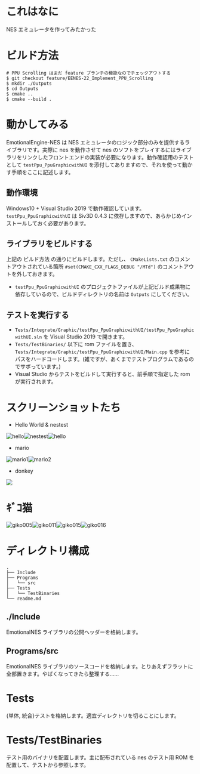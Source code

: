 # これはなに
NES エミュレータを作ってみたかった

# ビルド方法
```
# PPU Scrolling はまだ feature ブランチの機能なのでチェックアウトする
$ git checkout feature/EENES-22_Implement_PPU_Scrolling
$ mkdir ./Outputs
$ cd Outputs 
$ cmake ..
$ cmake --build .
```
# 動かしてみる
EmotionalEngine-NES は NES エミュレータのロジック部分のみを提供するライブラリです。実際に nes を動作させて nes のソフトをプレイするにはライブラリをリンクしたフロントエンドの実装が必要になります。動作確認用のテストとして `testPpu_PpuGraphicwithUI` を添付してありますので、それを使って動かす手順をここに記述します。
## 動作環境  
Windows10 + Visual Studio 2019 で動作確認しています。  
`testPpu_PpuGraphicwithUI` は Siv3D 0.4.3 に依存しますので、あらかじめインストールしておく必要があります。
## ライブラリをビルドする
上記の ビルド方法 の通りにビルドします。ただし、 `CMakeLists.txt` のコメントアウトされている箇所 `#set(CMAKE_CXX_FLAGS_DEBUG "/MTd")` のコメントアウトを外しておきます。  
- `testPpu_PpuGraphicwithUI` のプロジェクトファイルが上記ビルド成果物に依存しているので、ビルドディレクトリの名前は `Outputs` にしてください。

## テストを実行する
- `Tests/Integrate/Graphic/testPpu_PpuGraphicwithUI/testPpu_PpuGraphicwithUI.sln` を Visual Studio 2019 で開きます。  
- `Tests/TestBinaries/` 以下に rom ファイルを置き、 `Tests/Integrate/Graphic/testPpu_PpuGraphicwithUI/Main.cpp` を参考にパスをハードコードします。(雑ですが、あくまでテストプログラムであるのでサボっています。)  
- Visual Studio からテストをビルドして実行すると、前手順で指定した rom が実行されます。  
# スクリーンショットたち  
- Hello World & nestest

![hello](Screenshots/Hello_World.png)![nestest](Screenshots/nestest.png)![hello](Screenshots/nestest_invalid.png)

- mario

![mario1](Screenshots/mario.png)![mario2](Screenshots/mario2.png)
- donkey

![](Screenshots/donkey.png)
# ｷﾞｺ猫
![giko005](Screenshots/giko005.png)![giko011](Screenshots/giko011.png)![giko015](Screenshots/giko015.png)![giko016](Screenshots/giko016.png)

# ディレクトリ構成
```
.
├── Include
├── Programs
│   └── src
├── Tests
│   └── TestBinaries
└── readme.md
```
## ./Include
EmotionalNES ライブラリの公開ヘッダーを格納します。
## Programs/src
EmotionalNES ライブラリのソースコードを格納します。とりあえずフラットに全部置きます。やばくなってきたら整理する……
# Tests
{単体, 統合}テストを格納します。適宜ディレクトリを切ることにします。
# Tests/TestBinaries
テスト用のバイナリを配置します。主に配布されている nes のテスト用 ROM を配置して、テストから参照します。